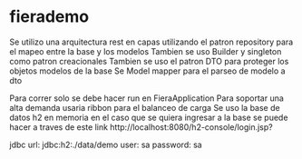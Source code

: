 # fierademo

Se utilizo una arquitectura rest en capas utilizando el patron repository para el mapeo entre la base 
y los modelos
Tambien se uso Builder y singleton como patron creacionales
Tambien se uso el patron DTO para proteger los objetos modelos de la base
Se Model mapper para el parseo de modelo a dto

Para correr solo se debe hacer run en FieraApplication
Para soportar una alta demanda usaria ribbon para el balanceo de carga
Se uso la base de datos h2 en memoria 
en el caso que se quiera ingresar a la base se puede hacer a traves de este link
http://localhost:8080/h2-console/login.jsp?

jdbc url: jdbc:h2:./data/demo
user: sa
password: sa
